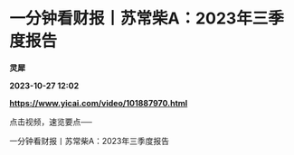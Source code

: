 # 一分钟看财报丨苏常柴A：2023年三季度报告
**灵犀**

**2023-10-27 12:02**

**https://www.yicai.com/video/101887970.html**

点击视频，速览要点──

一分钟看财报丨苏常柴A：2023年三季度报告